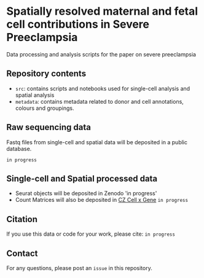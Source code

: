 # Spatially resolved maternal and fetal cell contributions in Severe Preeclampsia 

Data processing and analysis scripts for the paper on severe preeclampsia 

## Repository contents

* `src`: contains scripts and notebooks used for single-cell analysis and spatial analysis
* `metadata`: contains metadata related to donor and cell annotations, colours and groupings.

## Raw sequencing data 
Fastq files from single-cell and spatial data will be deposited in a public database.

`in progress`

## Single-cell and Spatial processed data 

* Seurat objects will be deposited in Zenodo 'in progress'
* Count Matrices will also be deposited in [CZ Cell x Gene](https://cellxgene.cziscience.com) `in progress`

## Citation

If you use this data or code for your work, please cite: `in progress`

## Contact

For any questions, please post an `issue` in this repository. 
